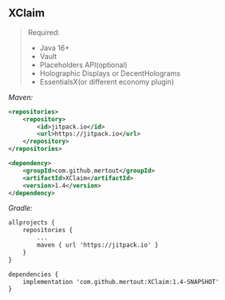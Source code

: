 ## XClaim

> Required:
> - Java 16+
> - Vault
> - Placeholders API(optional)
> - Holographic Displays or DecentHolograms
> - EssentialsX(or different economy plugin)

_Maven:_
```xml
<repositories>
	<repository>
	    <id>jitpack.io</id>
	    <url>https://jitpack.io</url>
	</repository>
</repositories>

<dependency>
    <groupId>com.github.mertout</groupId>
    <artifactId>XClaim</artifactId>
    <version>1.4</version>
</dependency>  
```

_Gradle:_
```xml
allprojects {
	repositories {
		...
		maven { url 'https://jitpack.io' }
	}
}

dependencies {
	implementation 'com.github.mertout:XClaim:1.4-SNAPSHOT'
}
```
